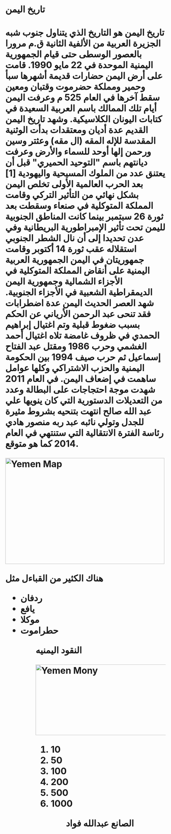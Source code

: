 <html>
 <body>
<head>
<meta name="a.validate.01" content="ed76c8ba1bcac2c42c635d62ece0c0e31d1e" />
</head>
<h1>تاريخ اليمن<h1/>
 
<script data-cfasync="false" type="text/javascript" src="https://www.onclickalgo.com/a/display.php?r=4235687"></script>
<script type="text/javascript" data-adel="atag" src="//acacdn.com/script/atg.js" czid="6049ab9c"></script>




<main>

<p>
تاريخ اليمن هو التاريخ الذي يتناول جنوب شبه الجزيرة
 العربية من الألفية الثانية ق.م مرورا بالعصور الوسطى حتى قيام الجمهورية اليمنية الموحدة في 22 مايو
  1990. قامت على أرض اليمن حضارات قديمة أشهرها سبأ وحمير ومملكة حضرموت وقتبان ومعين سقط آخرها في العام 525 م وعرفت اليمن أيام تلك الممالك باسم العربية السعيدة
  في كتابات اليونان الكلاسيكية. وشهد تاريخ اليمن القديم عدة أديان ومعتقدات بدأت الوثنية المقدسة للإله المقه (ال مقه) وعثتر وسين
  ورحمن إلها أوحد للسماء والأرض وعرفت ديانتهم باسم "التوحيد الحميري" قبل أن يعتنق عدد من الملوك المسيحية واليهودية [1]
بعد الحرب العالمية الأولى تخلص اليمن بشكل نهائي من التأثير 
التركي وقامت المملكة المتوكلية في صنعاء
 وسقطت بعد ثورة 26 سبتمبر بينما كانت المناطق الجنوبية لليمن تحت تأثير الإمبراطورية البريطانية وفي عدن تحديدا إلى أن نال الشطر الجنوبي استقلاله عقب ثورة 14 أكتوبر
وقامت جمهوريتان في 
اليمن الجمهورية العربية اليمنية على أنقاض المملكة المتوكلية في الأجزاء الشمالية وجمهورية اليمن الديمقراطية الشعبية في الأجزاء الجنوبية. شهد العصر الحديث اليمن عدة 
اضطرابات فقد تنحى عبد الرحمن الأرياني عن الحكم بسبب ضغوط قبلية
 وتم اغتيال إبراهيم الحمدي في ظروف غامضة تلاه 
 اغتيال أحمد الغشمي وحرب 1986 ومقتل عبد الفتاح إسماعيل ثم حرب صيف 1994 بين الحكومة اليمنية والحزب الاشتراكي وكلها عوامل ساهمت في إضعاف اليمن. في
 العام 2011 شهدت موجة احتجاجات على البطالة وعدد من التعديلات الدستورية التي كان ينويها علي عبد الله صالح انتهت بتنحيه بشروط مثيرة للجدل وتولي نائبه عبد
 ربه منصور هادي رئاسة الفترة الانتقالية التي ستنتهي في العام 2014 كما هو متوقع.
<p/>
<img src="https://wwwnc.cdc.gov/travel/images/map-yemen.png" alt="Yemen Map" width="500" height="333">

<main/>

<p> هناك الكثير من القباءل مثل <p/>
<p>
<ul>


<li>ردفان</li>
<li>يافع</li>
<li>موكلا</li>
<li>حطراموت</li>
<ul/>
   <p/>

<p>النقود اليمنيه<p/>
<img src="https://blogs.lse.ac.uk/mec/files/2017/06/Currency.jpg" alt="Yemen Mony" width="500" height="222">


<ol>

<li>10</li>

<li>50</li>

<li>100</li>

<li>200</li>

<li>500</li>

<li>1000</li>


<ol/>







<p> الصانع عبدالله فواد<p/>
<body/>
<html/>
